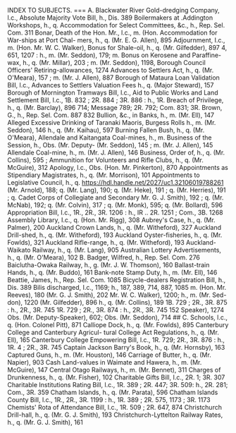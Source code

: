 INDEX TO SUBJECTS.
=== A. Blackwater River Gold-dredging Company, l.c., Absolute Majority Vote Bill, h., Dis. 389 Boilermakers at .Addington Workshops, h., q. Accommodation for Select Committees, &c., h., Rep. Sel. Com. 311 Bonar, Death of the Hon. Mr., l.c., m. (Hon. Accommodation for War-ships at Port Chal- mers, h., q. (Mr. E. G. Allen), 895 Adjournment, I.c., m. (Hon. Mr. W. C. Walker), Bonus for Shale-oil, h., q. (Mr. Gilfedder), 897 4, 651, 1207 : h., m. (Mr. Seddon), 179; m. Bonus on Kerosene and Paraffine-wax, h., q. (Mr. Millar), 203 ; m. (Mr. Seddon), 1198, Borough Council Officers' Retiring-allowances, 1274 Advances to Settlers Act, h., q. (Mr. O'Meara), 157 ; m. (Mr. J. Allen), 887 Borough of Mataura Loan Validation Bill, l.c., Advances to Settlers Valuation Fees h., q. (Major Steward), 157 Borough of Mornington Tramways Bill, l.c., Aid to Public Works and Land Settlement Bill, I.c., 1B. 832 ; 2R. 884 ; 3R. 886 : h., 1R. Breach of Privilege, h., q. (Mr. Barclay), 896 714; Message 789; 2R. 792; Com. 831; 3R. Brown, G., h., Rep. Sel. Com. 887 832 Bullion, &c., in Banks, h., m. (Mr. Ell), 147 Alleged Excessive Drinking of Taranaki Maoris, Burgess Rolls h., m. (Mr. Seddon), 146 h., q. (Mr. Kaihau), 597 Burning Fallen Bush, h., q. (Mr. O'Meara), Allendale and Kaitangata Coal-mines, h., m. Business of the Session, h., Obs. (Mr. Deputy- (Mr. Seddon), 145 ; m. (Mr. J. Allen), 145 Allendale Coal-mine, h., m. (Mr. J. Allen), 146 Business, Order of, h., q. (Mr. Collins), 595 ; Ammunition for Volunteers and Rifle Clubs, h., q. (Mr. McGuire), 312 Apology, l.c., Obs. (Hon. Mr. Pinkerton), 870 Appointments as Stipendiary Magistrates, h., q. (Mr. Morrison), 101 Appointments to Legislative Council, h., q. https://hdl.handle.net/2027/uc1.32106019788261 (Mr. Arnold), 188; q. (Mr. Lang), 190; q. (Mr. Heke), 191 ; q. (Mr. Herries), 191 ; q. Cadet Corps of Collegiate and Secondary Mr. G. J. Smith), 192 ; q. (Mr. McNab), 192; q. (Mr. Colvin), 317 ; q. (Mr. Monk), 595; q. (Mr. Bollard), 596 Appropriation Bill, I.c., 1R., 2R., 3R. 1206 : h., IR .. 2R. 1251 ; Com., 3B. 1268 Assembly Library, I.c., q. (Hon. Mr. Rigg), 308 Aubrey's Case, h., q. (Mr. Palmer), 200 Auckland Crown Lands, h., q. (Mr. Witheford), 327 Auckland Drill-shed, h., q. (Mr. Witheford), 193 Auckland Oyster-fisheries, h., q. (Mr. Fowlds), 321 Auckland Rifle-range, h., q. (Mr. Witheford), 193 Auckland-Waikato Railway, h., q. (Mr. Lang), 905 Australian Lottery Advertisements, h., q. (Mr. O'Meara), 102 B. Badger, Wilfred, h., Rep. Sel. Com. 276 Baiclutha-Owaka Railway, h., g. (Mr. J. W. Thomson), 160 Ballast-train Hands, h., q. (Mr. Buddo), 161 Bank-note Stamp Duty, h., m. (Mr. Ell), 146 Beattie, James, h., Rep. Sel. Com. 1085 Bicycle-dealers Registration Bill, h., Dis. 389 Bilis discharged, I.c., 1169; h., 187, 389, 714, 887, 1085 m. (Hon. Mr. Reeves), 180 (Mr. G. J. Smith), 202 Mr. W. C. Walker), 1200; h., m. (Mr. Sed- don), 1220 (Mr. Gilfedder), 896 h., q. (Mr. Collins), 189 1B. 729 ; 2R., 3R. 875 : h., 2R., 3R. 745 1R. 729 ; 2R., 3R. 874 : h., 2R., 3R. 745 152 Speaker), 1274 Obs. (Mr. Deputy-Speaker), 602; Obs. (Mr. Seddon), 714 ## C. Schools, l.c., q. (Hon. Colonel Pitt), 871 Calliope Dock, h., q. (Mr. Fowlds), 895 Canterbury College and Canterbury Agricul- tural College Act Regulations, h., q. (Mr. Ell), 165 Canterbury College Empowering Bill, l.c., 1R. 729; 2R., 3R. 876 : h., 1R. 4 ; 2R., 3R. 745 Captain Jackson Barry's Book, h., q. (Mr. Hornsby), 163 Captured Guns, h., m. (Mr. Houston), 146 Carriage of Butter, h., q. (Mr. Napier), 903 Cash Land-values in Waimate and Hawera, h., m. (Mr. McGuire), 147 Central Otago Railways, h., m. (Mr. Bennet), 311 Charges of Drunkenness, h., q. (Mr. Fisher), 102 Charitable Gifts Bill, I.c., 2R. 1; 3R. 307 Charitable Institutions Rating Bill, l.c., 1R. 389 ; 2R. 447; 3R. 509: h., 2R. 281; Com., 3R. 359 Chatham Islands, h., q. (Mr. Parata), 596 Chatham Islands County Bill, l.c., 1R., 2R., 3R. 1199 : h., 1R. 389 ; 2R. 575, 1173 ; 3R. 1173 Chemists' Rota of Attendance Bill, l.c., 1R. 509 ; 2R. 647, 874 Christchurch Drill-hall, h., q. (Mr. G. J. Smith), 193 Christchurch-Lyttelton Railway Rates, h., q. (Mr. G. J. Smith), 161 